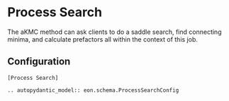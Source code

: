 # Process Search

The aKMC method can ask clients to do a saddle search, find connecting minima,
and calculate prefactors all within the context of this job.

## Configuration

```{code-block} ini
[Process Search]
```

```{eval-rst}
.. autopydantic_model:: eon.schema.ProcessSearchConfig
```
